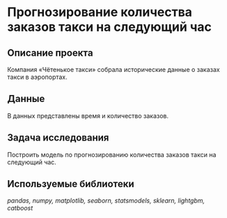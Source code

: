 # Прогнозирование количества заказов такси на следующий час

## Описание проекта

Компания «Чётенькое такси» собрала исторические данные о заказах такси в аэропортах.

## Данные

В данных представлены время и количество заказов.

## Задача исследования

Построить модель по прогнозированию количества заказов такси на следующий час.

## Используемые библиотеки
*pandas, numpy, matplotlib, seaborn, statsmodels, sklearn, lightgbm, catboost*
